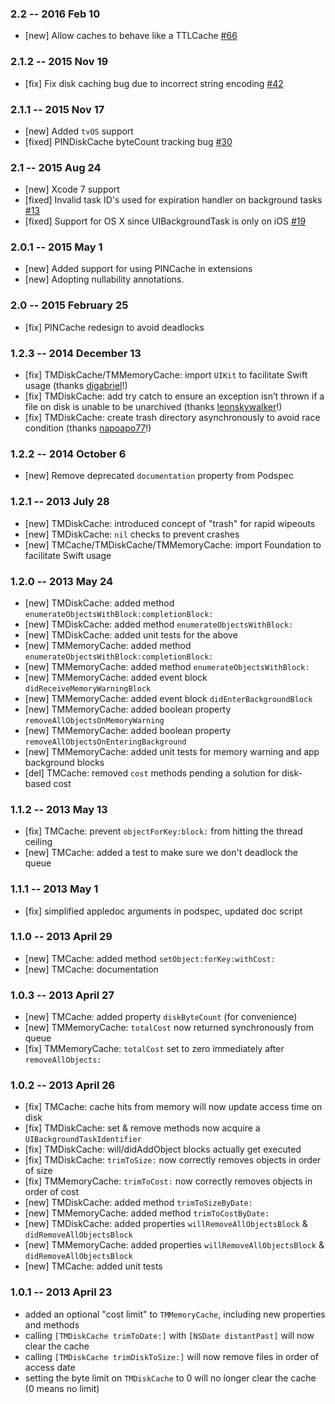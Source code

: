 ### 2.2 -- 2016 Feb 10 ###

- [new] Allow caches to behave like a TTLCache [#66](https://github.com/pinterest/PINCache/pull/66)

### 2.1.2 -- 2015 Nov 19 ###

- [fix] Fix disk caching bug due to incorrect string encoding [#42](https://github.com/pinterest/PINCache/pull/42)


### 2.1.1 -- 2015 Nov 17 ###

- [new] Added `tvOS` support
- [fixed] PINDiskCache byteCount tracking bug [#30](https://github.com/pinterest/PINCache/pull/30)


### 2.1 -- 2015 Aug 24 ###

- [new] Xcode 7 support
- [fixed] Invalid task ID's used for expiration handler on background tasks [#13](https://github.com/pinterest/PINCache/issues/13)
- [fixed] Support for OS X since UIBackgroundTask is only on iOS [#19](https://github.com/pinterest/PINCache/pull/19)


### 2.0.1 -- 2015 May 1 ###

- [new] Added support for using PINCache in extensions
- [new] Adopting nullability annotations.


### 2.0 -- 2015 February 25 ###

- [fix] PINCache redesign to avoid deadlocks


### 1.2.3 -- 2014 December 13 ###

- [fix] TMDiskCache/TMMemoryCache: import `UIKit` to facilitate Swift usage (thanks [digabriel](https://github.com/tumblr/TMCache/pull/57)!)
- [fix] TMDiskCache: add try catch to ensure an exception isn’t thrown if a file on disk is unable to be unarchived (thanks [leonskywalker](https://github.com/tumblr/TMCache/pull/62)!)
- [fix] TMDiskCache: create trash directory asynchronously to avoid race condition (thanks [napoapo77](https://github.com/tumblr/TMCache/pull/68)!)


### 1.2.2 -- 2014 October 6 ###

- [new] Remove deprecated `documentation` property from Podspec


### 1.2.1 -- 2013 July 28 ###

- [new] TMDiskCache: introduced concept of "trash" for rapid wipeouts
- [new] TMDiskCache: `nil` checks to prevent crashes
- [new] TMCache/TMDiskCache/TMMemoryCache: import Foundation to facilitate Swift usage


### 1.2.0 -- 2013 May 24 ###

- [new] TMDiskCache: added method `enumerateObjectsWithBlock:completionBlock:`
- [new] TMDiskCache: added method `enumerateObjectsWithBlock:`
- [new] TMDiskCache: added unit tests for the above
- [new] TMMemoryCache: added method `enumerateObjectsWithBlock:completionBlock:`
- [new] TMMemoryCache: added method `enumerateObjectsWithBlock:`
- [new] TMMemoryCache: added event block `didReceiveMemoryWarningBlock`
- [new] TMMemoryCache: added event block `didEnterBackgroundBlock`
- [new] TMMemoryCache: added boolean property `removeAllObjectsOnMemoryWarning`
- [new] TMMemoryCache: added boolean property `removeAllObjectsOnEnteringBackground`
- [new] TMMemoryCache: added unit tests for memory warning and app background blocks
- [del] TMCache: removed `cost` methods pending a solution for disk-based cost


### 1.1.2 -- 2013 May 13 ###

- [fix] TMCache: prevent `objectForKey:block:` from hitting the thread ceiling
- [new] TMCache: added a test to make sure we don't deadlock the queue


### 1.1.1 -- 2013 May 1 ###

- [fix] simplified appledoc arguments in podspec, updated doc script


### 1.1.0 -- 2013 April 29 ###

- [new] TMCache: added method `setObject:forKey:withCost:`
- [new] TMCache: documentation


### 1.0.3 -- 2013 April 27 ###

- [new] TMCache: added property `diskByteCount` (for convenience)
- [new] TMMemoryCache: `totalCost` now returned synchronously from queue
- [fix] TMMemoryCache: `totalCost` set to zero immediately after `removeAllObjects:`


### 1.0.2 -- 2013 April 26 ###

- [fix] TMCache: cache hits from memory will now update access time on disk
- [fix] TMDiskCache: set & remove methods now acquire a `UIBackgroundTaskIdentifier`
- [fix] TMDiskCache: will/didAddObject blocks actually get executed
- [fix] TMDiskCache: `trimToSize:` now correctly removes objects in order of size
- [fix] TMMemoryCache: `trimToCost:` now correctly removes objects in order of cost
- [new] TMDiskCache: added method `trimToSizeByDate:`
- [new] TMMemoryCache: added method `trimToCostByDate:`
- [new] TMDiskCache: added properties `willRemoveAllObjectsBlock` & `didRemoveAllObjectsBlock`
- [new] TMMemoryCache: added properties `willRemoveAllObjectsBlock` & `didRemoveAllObjectsBlock`
- [new] TMCache: added unit tests


### 1.0.1 -- 2013 April 23 ###

- added an optional "cost limit" to `TMMemoryCache`, including new properties and methods
- calling `[TMDiskCache trimToDate:]` with `[NSDate distantPast]` will now clear the cache
- calling `[TMDiskCache trimDiskToSize:]` will now remove files in order of access date
- setting the byte limit on `TMDiskCache` to 0 will no longer clear the cache (0 means no limit)
